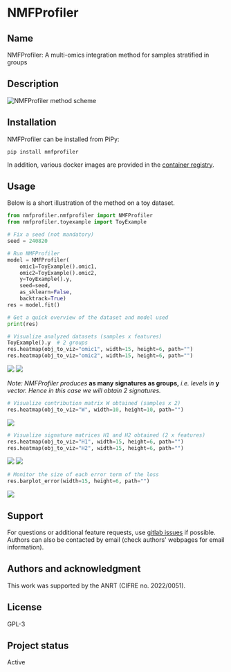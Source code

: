 # NMFProfiler

## Name
NMFProfiler: A multi-omics integration method for samples stratified in groups

## Description

![NMFProfiler method scheme](images/nmfprofiler.png)

## Installation

NMFProfiler can be installed from PiPy:

```
pip install nmfprofiler
```

In addition, various docker images are provided in the [container registry](https://forgemia.inra.fr/omics-integration/nmfprofiler/container_registry).

## Usage
Below is a short illustration of the method on a toy dataset.

```python
from nmfprofiler.nmfprofiler import NMFProfiler
from nmfprofiler.toyexample import ToyExample

# Fix a seed (not mandatory)
seed = 240820

# Run NMFProfiler
model = NMFProfiler(
    omic1=ToyExample().omic1,
    omic2=ToyExample().omic2,
    y=ToyExample().y,
    seed=seed,
    as_sklearn=False,
    backtrack=True)
res = model.fit()

# Get a quick overview of the dataset and model used
print(res)

# Visualize analyzed datasets (samples x features)
ToyExample().y  # 2 groups
res.heatmap(obj_to_viz="omic1", width=15, height=6, path="")
res.heatmap(obj_to_viz="omic2", width=15, height=6, path="")
```

![](images/omic1_Heatmap.png)
![](images/omic2_Heatmap.png)

*Note: NMFProfiler produces* **as many signatures as groups,** *i.e. levels in* $\mathbf{y}$ *vector. Hence in this case we will obtain 2 signatures.*

```python
# Visualize contribution matrix W obtained (samples x 2)
res.heatmap(obj_to_viz="W", width=10, height=10, path="")
```

![](images/W_Heatmap.png)

```python
# Visualize signature matrices H1 and H2 obtained (2 x features)
res.heatmap(obj_to_viz="H1", width=15, height=6, path="")
res.heatmap(obj_to_viz="H2", width=15, height=6, path="")
```

![](images/H1_Heatmap.png)
![](images/H2_Heatmap.png)

```python
# Monitor the size of each error term of the loss
res.barplot_error(width=15, height=6, path="")
```

![](images/BarplotErrors.png)

## Support
For questions or additional feature requests, use [gitlab issues](https://forgemia.inra.fr/groups/omics-integration/-/issues) if possible. Authors can also be contacted by email (check authors' webpages for email information).

## Authors and acknowledgment
This work was supported by the ANRT (CIFRE no. 2022/0051).

## License
GPL-3

## Project status
Active
